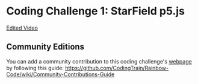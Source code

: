 # Coding Challenge 1: StarField p5.js

[Edited Video](https://www.youtube.com/watch?v=17WoOqgXsRM)

## Community Editions

You can add a community contribution to this coding challenge's [webpage](http://codingtrain.github.io/Rainbow-Code/CodingChallenges/01-starfield.html) by following this guide: https://github.com/CodingTrain/Rainbow-Code/wiki/Community-Contributions-Guide
